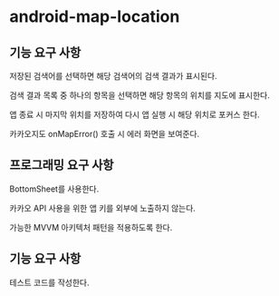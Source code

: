 # android-map-location

## 기능 요구 사항

저장된 검색어를 선택하면 해당 검색어의 검색 결과가 표시된다.

검색 결과 목록 중 하나의 항목을 선택하면 해당 항목의 위치를 지도에 표시한다.

앱 종료 시 마지막 위치를 저장하여 다시 앱 실행 시 해당 위치로 포커스 한다.

카카오지도 onMapError() 호출 시 에러 화면을 보여준다.

## 프로그래밍 요구 사항

BottomSheet를 사용한다.

카카오 API 사용을 위한 앱 키를 외부에 노출하지 않는다.

가능한 MVVM 아키텍처 패턴을 적용하도록 한다.

## 기능 요구 사항

테스트 코드를 작성한다.